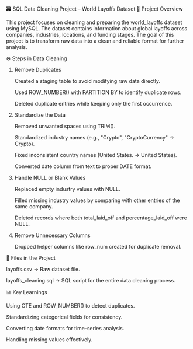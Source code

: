 🗃️ SQL Data Cleaning Project – World Layoffs Dataset
📌 Project Overview

This project focuses on cleaning and preparing the world_layoffs dataset using MySQL.
The dataset contains information about global layoffs across companies, industries, locations, and funding stages.
The goal of this project is to transform raw data into a clean and reliable format for further analysis.

⚙️ Steps in Data Cleaning
1. Remove Duplicates

    Created a staging table to avoid modifying raw data directly.

    Used ROW_NUMBER() with PARTITION BY to identify duplicate rows.

    Deleted duplicate entries while keeping only the first occurrence.


2. Standardize the Data

    Removed unwanted spaces using TRIM().

    Standardized industry names (e.g., "Crypto", "CryptoCurrency" → Crypto).

    Fixed inconsistent country names (United States. → United States).

    Converted date column from text to proper DATE format.


3. Handle NULL or Blank Values

    Replaced empty industry values with NULL.

    Filled missing industry values by comparing with other entries of the same company.

    Deleted records where both total_laid_off and percentage_laid_off were NULL.


4. Remove Unnecessary Columns

    Dropped helper columns like row_num created for duplicate removal.


📂 Files in the Project

layoffs.csv → Raw dataset file.

layoffs_cleaning.sql → SQL script for the entire data cleaning process.


📊 Key Learnings

Using CTE and ROW_NUMBER() to detect duplicates.

Standardizing categorical fields for consistency.

Converting date formats for time-series analysis.

Handling missing values effectively.
